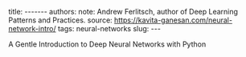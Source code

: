 title: -------
authors: 
note: Andrew Ferlitsch, author of Deep Learning Patterns and Practices.
source: https://kavita-ganesan.com/neural-network-intro/
tags: neural-networks
slug: ---


A Gentle Introduction to Deep Neural Networks with Python